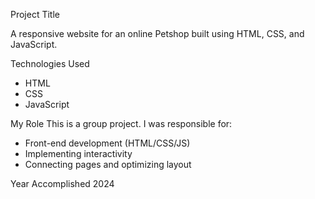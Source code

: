 Project Title

A responsive website for an online Petshop built using HTML, CSS, and JavaScript.

Technologies Used
- HTML
- CSS
- JavaScript

My Role
This is a group project. I was responsible for:
- Front-end development (HTML/CSS/JS)
- Implementing interactivity
- Connecting pages and optimizing layout

Year Accomplished
2024

